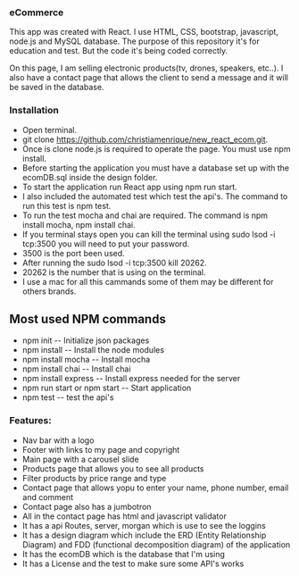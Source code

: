 ### eCommerce
This app was created with React. I use HTML, CSS, bootstrap, javascript, node.js and MySQL database.
The purpose of this repository it's for education and test. But the code it's being coded correctly. 

On this page, I am selling electronic products(tv, drones, speakers, etc..). I also have a contact page that allows the client to send a message and it will be saved in the database.

### Installation
* Open terminal.
* git clone https://github.com/christiamenrique/new_react_ecom.git.
* Once is clone node.js is required to operate the page. You must use npm install.
* Before starting the application you must have a database set up with the ecomDB.sql inside the design folder.
* To start the application run React app using npm run start.
* I also included the automated test which test the api's. The command to run this test is npm test.
* To run the test mocha and chai are required. The command is npm install mocha, npm install chai.
* If you terminal stays open you can kill the terminal using sudo lsod -i tcp:3500 you will need to put your password.
* 3500 is the port been used.
* After running the sudo lsod -i tcp:3500 kill 20262.
* 20262 is the number that is using on the terminal.
* I use a mac for all this cammands some of them may be different for others brands.

## Most used NPM commands 
* npm init -- Initialize json packages
* npm install -- Install the node modules
* npm install mocha -- Install mocha
* npm install chai -- Install chai
* npm install express -- Install express needed for the server
* npm run start or npm start -- Start application
* npm test -- test the api's 

### Features:
* Nav bar with a logo
* Footer with links to my page and copyright
* Main page with a carousel slide
* Products page that allows you to see all products
* Filter products	by price range and type
* Contact page that allows yopu to enter your name, phone number, email and comment
* Contact page also has a jumbotron
* All in the contact page has html and javascript validator
* It has a api Routes, server, morgan which is use to see the loggins
* It has a design diagram which include the ERD (Entity Relationship Diagram)
 and FDD (functional decomposition diagram) of the application
* It has the ecomDB which is the database that I'm using
* It has a License and the test to make sure some API's works





